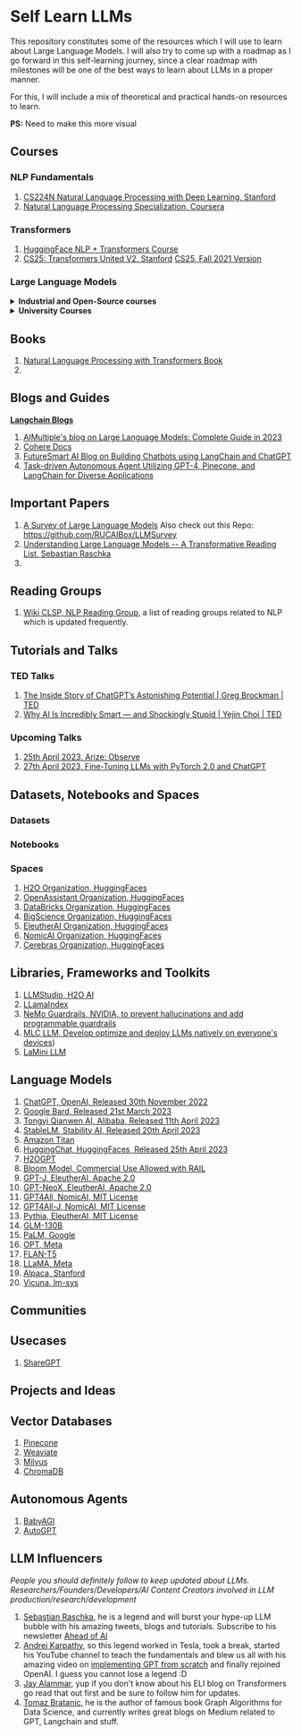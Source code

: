 # Self Learn LLMs

This repository constitutes some of the resources which I will use to learn about Large Language Models. I will also try to come up with a roadmap as I go forward in this self-learning journey, since a clear roadmap with milestones will be one of the best ways to learn about LLMs in a proper manner. 

For this, I will include a mix of theoretical and practical hands-on resources to learn.

**PS:** Need to make this more visual 

## Courses

### NLP Fundamentals

1. [CS224N Natural Language Processing with Deep Learning, Stanford](https://web.stanford.edu/class/cs224n/)
2. [Natural Language Processing Specialization, Coursera](https://www.coursera.org/specializations/natural-language-processing)

### Transformers

1. [HuggingFace NLP + Transformers Course](https://huggingface.co/learn/nlp-course)
2. [CS25: Transformers United V2, Stanford](https://web.stanford.edu/class/cs25/) [CS25, Fall 2021 Version](https://web.stanford.edu/class/cs25/prev_years/2021_fall/)

### Large Language Models

<details>
  <summary><b>Industrial and Open-Source courses</b></summary>
  
  1. [Activeloop Learn](https://learn.activeloop.ai/), this initiative GenAI360 provides 3 free courses on RAGs, fine-tuning LLMs, LangChain and VectorDBs.
  2. [LLM Course by Maxime Labonne](https://github.com/mlabonne/llm-course), Course to get into Large Language Models (LLMs) with roadmaps and Colab notebooks.
  3. [Hands on LLM Course](https://github.com/iusztinpaul/hands-on-llms), Learn about LLMs, LLMOps, and Vector DBs for free by designing, training, and deploying a real-time financial advisor LLM system  source code + video & reading materials.
  4. [Full Stack Deep Learning](https://fullstackdeeplearning.com/llm-bootcamp/), started out as a deep learning bootcamp and evolved into LLM bootcamp around April 2023, now is free to take up.
  5. [LLM University by Cohere](https://docs.cohere.com/docs/llmu), this course consists of 8 modules taught by the famous Luis Serrano, who is known for teaching concepts in a easy and visually appealing manner. The course contains topics like fundamentals, deployment, semantic search and RAG.
  6. [Deeplearning.ai Short Courses](https://www.deeplearning.ai/courses/), Short courses by DL.AI on various domains of LLMs and Generative AI. These short courses are really useful as they have the perfect blend of theoretical and practical sessions. The courses are usually made in collaborations with companies like Hugging Face, Mistral, OpenAI, Microsoft, Meta, Google etc.
  7. [LLM Zoomcamp by DataTalksClub](https://github.com/DataTalksClub/llm-zoomcamp), LLM Zoomcamp - a free online course about building a Q&A system.
  8. [Applied LLMs Mastery 2024 Course by Aishwarya N Reganti](https://github.com/aishwaryanr/awesome-generative-ai-guide/tree/main/free_courses/Applied_LLMs_Mastery_2024), free 10 weeks course with a definite roadmap ranging from LLM Fundamentals, Tools and techniques, Deployment and evaluation to Challenges and future trends.
  9. [Weights and Biases Courses](https://www.wandb.courses/collections), provides different courses on MLOps, LLM Powered Apps etc.
  10. [LLM Models course, DataBricks x ed](https://www.edx.org/certificates/professional-certificate/databricks-large-language-models), professional certification by DataBricks.
  11. [Deeplearning.ai](https://www.deeplearning.ai/short-courses/) offers various short courses on LLMs like LangChain for LLM App Development, Serverless LLMs with AWS Bedrock, Fine-tuning LLMs, LLMs with Semantic Search etc.
  12. [Introduction to Generative AI Learning Path, Google Cloud](https://www.cloudskillsboost.google/paths/118).
  13. [Arize University](https://courses.arize.com/courses/) hosts courses like llm-evaluation, llm agents tools and chains, llm-observability etc.

</details>
  

<details>
  <summary><b>University Courses</b></summary>
  1. [CS 324, Stanford](https://stanford-cs324.github.io/winter2022/)
  2. [COMP790-101: Large Language Models, UNC Chapel Hill](https://github.com/craffel/llm-seminar)
  3. [Large Language Models S-23, ETH Zurich](https://rycolab.io/classes/llm-s23/)
  4. [Foundations of Large Language Models, University of Waterloo](https://uwaterloo.ca/watspeed/programs-and-courses/foundations-large-language-models)
</details>


## Books

1. [Natural Language Processing with Transformers Book](https://transformersbook.com/)
2. 

## Blogs and Guides

**[Langchain Blogs](https://blog.langchain.dev/)**

1. [AIMultiple's blog on Large Language Models: Complete Guide in 2023](https://research.aimultiple.com/large-language-models/)
2. [Cohere Docs](https://docs.cohere.ai/docs/introduction-to-large-language-models)
3. [FutureSmart AI Blog on Building Chatbots using LangChain and ChatGPT](https://blog.futuresmart.ai/building-chatbot-using-langchain-and-chatgpt)
4. [Task-driven Autonomous Agent Utilizing GPT-4, Pinecone, and LangChain for Diverse Applications](https://yoheinakajima.com/task-driven-autonomous-agent-utilizing-gpt-4-pinecone-and-langchain-for-diverse-applications/)




## Important Papers

1. [A Survey of Large Language Models](https://arxiv.org/abs/2303.18223) Also check out this Repo: https://github.com/RUCAIBox/LLMSurvey
2. [Understanding Large Language Models -- A Transformative Reading List, Sebastian Raschka](https://sebastianraschka.com/blog/2023/llm-reading-list.html)
3. 

## Reading Groups

1. [Wiki CLSP, NLP Reading Group](https://wiki.clsp.jhu.edu/index.php/NLP_Reading_Group), a list of reading groups related to NLP which is updated frequently.

## Tutorials and Talks

### TED Talks
1. [The Inside Story of ChatGPT’s Astonishing Potential | Greg Brockman | TED](https://www.youtube.com/watch?v=C_78DM8fG6E)
2. [Why AI Is Incredibly Smart — and Shockingly Stupid | Yejin Choi | TED](https://www.youtube.com/watch?v=SvBR0OGT5VI)

### Upcoming Talks

1. [25th April 2023, Arize: Observe](https://app.hopin.com/events/arize-observe/reception)
2. [27th April 2023, Fine-Tuning LLMs with PyTorch 2.0 and ChatGPT](https://www.eventbrite.com/e/fine-tuning-llms-with-pytorch-20-and-chatgpt-tickets-613395140377)



## Datasets, Notebooks and Spaces

### Datasets

### Notebooks

### Spaces
1. [H2O Organization, HuggingFaces](https://huggingface.co/h2oai)
2. [OpenAssistant Organization, HuggingFaces](https://huggingface.co/OpenAssistant)
3. [DataBricks Organization, HuggingFaces](https://huggingface.co/databricks)
4. [BigScience Organization, HuggingFaces](https://bigscience.huggingface.co/)
5. [EleutherAI Organization, HuggingFaces](https://huggingface.co/EleutherAI)
6. [NomicAI Organization, HuggingFaces](https://huggingface.co/nomic-ai)
7. [Cerebras Organization, HuggingFaces](https://huggingface.co/cerebras)

## Libraries, Frameworks and Toolkits
1. [LLMStudio, H2O AI](https://github.com/h2oai/h2o-llmstudio)
2. [LLamaIndex](https://gpt-index.readthedocs.io/en/latest/index.html#ecosystem)
3. [NeMo Guardrails, NVIDIA, to prevent hallucinations and add programmable guardrails](https://github.com/NVIDIA/NeMo-Guardrails)
4. [MLC LLM, Develop optimize and deploy LLMs natively on everyone's devices](https://github.com/mlc-ai/mlc-llm))
5. [LaMini LLM](https://github.com/lamini-ai/lamini)



## Language Models

1. [ChatGPT, OpenAI, Released 30th November 2022](https://chat.openai.com/)
2. [Google Bard, Released 21st March 2023](https://bard.google.com/)
3. [Tongyi Qianwen AI, Alibaba, Released 11th April 2023](https://tongyi.aliyun.com/)
4. [StableLM, Stability AI, Released 20th April 2023](https://github.com/Stability-AI/StableLM)
5. [Amazon Titan](https://aws.amazon.com/bedrock/titan/)
6. [HuggingChat, HuggingFaces, Released 25th April 2023](https://huggingface.co/chat/)
7. [H2OGPT](https://github.com/h2oai/h2ogpt)
8. [Bloom Model, Commercial Use Allowed with RAIL](https://huggingface.co/docs/transformers/model_doc/bloom)
9. [GPT-J, EleutherAI, Apache 2.0](https://huggingface.co/docs/transformers/model_doc/gptj)
10. [GPT-NeoX, EleutherAI, Apache 2.0](https://huggingface.co/docs/transformers/model_doc/gpt_neox)
11. [GPT4All, NomicAI, MIT License](https://github.com/nomic-ai/gpt4all)
12. [GPT4All-J, NomicAI, MIT License](https://huggingface.co/nomic-ai/gpt4all-j)
13. [Pythia, EleutherAI, MIT License](https://github.com/EleutherAI/pythia)
14. [GLM-130B](https://github.com/THUDM/GLM-130B)
15. [PaLM, Google](https://ai.googleblog.com/2022/04/pathways-language-model-palm-scaling-to.html)
16. [OPT, Meta](https://github.com/facebookresearch/metaseq/tree/main/projects/OPT)
17. [FLAN-T5](https://huggingface.co/docs/transformers/model_doc/flan-t5)
18. [LLaMA, Meta](https://ai.facebook.com/blog/large-language-model-llama-meta-ai/)
19. [Alpaca, Stanford](https://github.com/tatsu-lab/stanford_alpaca)
20. [Vicuna, lm-sys](https://github.com/lm-sys/FastChat)

## Communities

## Usecases 
1. [ShareGPT](https://sharegpt.com/)

## Projects and Ideas

## Vector Databases
1. [Pinecone](https://www.pinecone.io/)
2. [Weaviate](https://weaviate.io/)
3. [Milvus](https://milvus.io/)
4. [ChromaDB](https://www.trychroma.com/)


## Autonomous Agents
1. [BabyAGI](https://github.com/yoheinakajima/babyagi)
2. [AutoGPT](https://github.com/Significant-Gravitas/Auto-GPT)

## LLM Influencers 

*People you should definitely follow to keep updated about LLMs. Researchers/Founders/Developers/AI Content Creators involved in LLM production/research/development*

1. [Sebastian Raschka](https://twitter.com/rasbt), he is a legend and will burst your hype-up LLM bubble with his amazing tweets, blogs and tutorials. Subscribe to his newsletter [Ahead of AI](https://magazine.sebastianraschka.com/)
2. [Andrej Karpathy](https://twitter.com/karpathy), so this legend worked in Tesla, took a break, started his YouTube channel to teach the fundamentals and blew us all with his amazing video on [implementing GPT from scratch](https://www.youtube.com/watch?v=kCc8FmEb1nY&t=2771s) and finally rejoined OpenAI. I guess you cannot lose a legend :D  
3. [Jay Alammar](https://twitter.com/jayalammar), yup if you don't know about his ELI blog on Transformers go read that out first and be sure to follow him for updates.
4. [Tomaz Bratanic](https://twitter.com/tb_tomaz), he is the author of famous book Graph Algorithms for Data Science, and currently writes great blogs on Medium related to GPT, Langchain and stuff.
